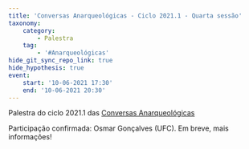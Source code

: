 ```yaml
---
title: 'Conversas Anarqueológicas - Ciclo 2021.1 - Quarta sessão'
taxonomy:
    category:
        - Palestra
    tag:
        - '#Anarqueológicas'
hide_git_sync_repo_link: true
hide_hypothesis: true
event:
    start: '10-06-2021 17:30'
    end: '10-06-2021 20:30'
---
```


Palestra do ciclo 2021.1 das [Conversas Anarqueológicas](http://arqueologiadosensivel.ufba.br/projetos/extensao/anarqueologicas)

Participação confirmada: Osmar Gonçalves (UFC). Em breve, mais informações!
